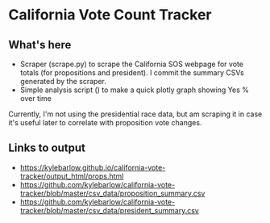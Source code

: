 # California Vote Count Tracker

## What's here
 - Scraper (scrape.py) to scrape the California SOS webpage for vote totals (for propositions and president). I commit the summary CSVs generated by the scraper.
 - Simple analysis script () to make a quick plotly graph showing Yes % over time

Currently, I'm not using the presidential race data, but am scraping it in case it's useful later to correlate with proposition vote changes.

## Links to output
 - <https://kylebarlow.github.io/california-vote-tracker/output_html/props.html>
 - <https://github.com/kylebarlow/california-vote-tracker/blob/master/csv_data/proposition_summary.csv>
 - <https://github.com/kylebarlow/california-vote-tracker/blob/master/csv_data/president_summary.csv>